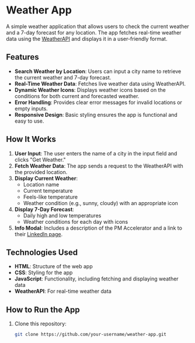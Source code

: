 # Weather App

A simple weather application that allows users to check the current weather and a 7-day forecast for any location. The app fetches real-time weather data using the [WeatherAPI](https://www.weatherapi.com/) and displays it in a user-friendly format.

## Features

- **Search Weather by Location**: Users can input a city name to retrieve the current weather and 7-day forecast.
- **Real-Time Weather Data**: Fetches live weather data using WeatherAPI.
- **Dynamic Weather Icons**: Displays weather icons based on the conditions for both current and forecasted weather.
- **Error Handling**: Provides clear error messages for invalid locations or empty inputs.
- **Responsive Design**: Basic styling ensures the app is functional and easy to use.

## How It Works

1. **User Input**: The user enters the name of a city in the input field and clicks "Get Weather."
2. **Fetch Weather Data**: The app sends a request to the WeatherAPI with the provided location.
3. **Display Current Weather**:
   - Location name
   - Current temperature
   - Feels-like temperature
   - Weather condition (e.g., sunny, cloudy) with an appropriate icon
4. **Display 7-Day Forecast**:
   - Daily high and low temperatures
   - Weather conditions for each day with icons
5. **Info Modal**: Includes a description of the PM Accelerator and a link to their [LinkedIn page](https://www.linkedin.com/company/product-manager-accelerator/).

## Technologies Used

- **HTML**: Structure of the web app
- **CSS**: Styling for the app
- **JavaScript**: Functionality, including fetching and displaying weather data
- **WeatherAPI**: For real-time weather data

## How to Run the App

1. Clone this repository:
   ```bash
   git clone https://github.com/your-username/weather-app.git
